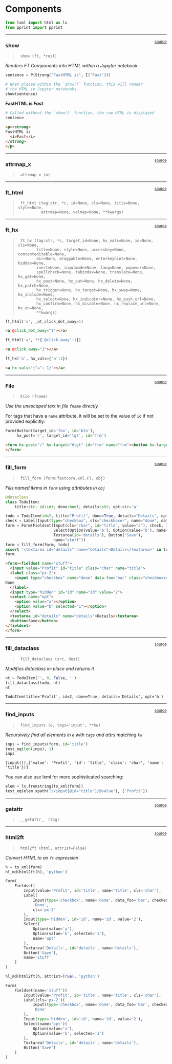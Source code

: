 # Components


<!-- WARNING: THIS FILE WAS AUTOGENERATED! DO NOT EDIT! -->

``` python
from lxml import html as lx
from pprint import pprint
```

------------------------------------------------------------------------

<a
href="https://github.com/AnswerDotAI/fasthtml/blob/main/fasthtml/components.py#L32"
target="_blank" style="float:right; font-size:smaller">source</a>

### show

>      show (ft, *rest)

*Renders FT Components into HTML within a Jupyter notebook.*

``` python
sentence = P(Strong("FastHTML is", I("Fast")))

# When placed within the `show()` function, this will render
# the HTML in Jupyter notebooks.
show(sentence)
```

<p><strong>
FastHTML is
  <i>Fast</i>
</strong>
</p>

``` python
# Called without the `show()` function, the raw HTML is displayed
sentence
```

``` html
<p><strong>
FastHTML is
  <i>Fast</i>
</strong>
</p>
```

------------------------------------------------------------------------

<a
href="https://github.com/AnswerDotAI/fasthtml/blob/main/fasthtml/components.py#L44"
target="_blank" style="float:right; font-size:smaller">source</a>

### attrmap_x

>      attrmap_x (o)

------------------------------------------------------------------------

<a
href="https://github.com/AnswerDotAI/fasthtml/blob/main/fasthtml/components.py#L53"
target="_blank" style="float:right; font-size:smaller">source</a>

### ft_html

>      ft_html (tag:str, *c, id=None, cls=None, title=None, style=None,
>               attrmap=None, valmap=None, **kwargs)

------------------------------------------------------------------------

<a
href="https://github.com/AnswerDotAI/fasthtml/blob/main/fasthtml/components.py#L63"
target="_blank" style="float:right; font-size:smaller">source</a>

### ft_hx

>      ft_hx (tag:str, *c, target_id=None, hx_vals=None, id=None, cls=None,
>             title=None, style=None, accesskey=None, contenteditable=None,
>             dir=None, draggable=None, enterkeyhint=None, hidden=None,
>             inert=None, inputmode=None, lang=None, popover=None,
>             spellcheck=None, tabindex=None, translate=None, hx_get=None,
>             hx_post=None, hx_put=None, hx_delete=None, hx_patch=None,
>             hx_trigger=None, hx_target=None, hx_swap=None, hx_include=None,
>             hx_select=None, hx_indicator=None, hx_push_url=None,
>             hx_confirm=None, hx_disable=None, hx_replace_url=None, hx_on=None,
>             **kwargs)

``` python
ft_html('a', _at_click_dot_away=1)
```

``` html
<a @click_dot_away="1"></a>
```

``` python
ft_html('a', **{'@click.away':1})
```

``` html
<a @click.away="1"></a>
```

``` python
ft_hx('a', hx_vals={'a':1})
```

``` html
<a hx-vals='{"a": 1}'></a>
```

------------------------------------------------------------------------

<a
href="https://github.com/AnswerDotAI/fasthtml/blob/main/fasthtml/components.py#L83"
target="_blank" style="float:right; font-size:smaller">source</a>

### File

>      File (fname)

*Use the unescaped text in file `fname` directly*

For tags that have a `name` attribute, it will be set to the value of
`id` if not provided explicitly:

``` python
Form(Button(target_id='foo', id='btn'),
     hx_post='/', target_id='tgt', id='frm')
```

``` html
<form hx-post="/" hx-target="#tgt" id="frm" name="frm"><button hx-target="#foo" id="btn" name="btn"></button>
</form>
```

------------------------------------------------------------------------

<a
href="https://github.com/AnswerDotAI/fasthtml/blob/main/fasthtml/components.py#L107"
target="_blank" style="float:right; font-size:smaller">source</a>

### fill_form

>      fill_form (form:fastcore.xml.FT, obj)

*Fills named items in `form` using attributes in `obj`*

``` python
@dataclass
class TodoItem:
    title:str; id:int; done:bool; details:str; opt:str='a'

todo = TodoItem(id=2, title="Profit", done=True, details="Details", opt='b')
check = Label(Input(type="checkbox", cls="checkboxer", name="done", data_foo="bar"), "Done", cls='px-2')
form = Form(Fieldset(Input(cls="char", id="title", value="a"), check, Input(type="hidden", id="id"),
                     Select(Option(value='a'), Option(value='b'), name='opt'),
                     Textarea(id='details'), Button("Save"),
                     name="stuff"))
form = fill_form(form, todo)
assert '<textarea id="details" name="details">Details</textarea>' in to_xml(form)
form
```

``` html
<form><fieldset name="stuff">
  <input value="Profit" id="title" class="char" name="title">
  <label class="px-2">
    <input type="checkbox" name="done" data-foo="bar" class="checkboxer" checked="1">
Done
  </label>
  <input type="hidden" id="id" name="id" value="2">
  <select name="opt">
    <option value="a"></option>
    <option value="b" selected="1"></option>
  </select>
  <textarea id="details" name="details">Details</textarea>
  <button>Save</button>
</fieldset>
</form>
```

------------------------------------------------------------------------

<a
href="https://github.com/AnswerDotAI/fasthtml/blob/main/fasthtml/components.py#L114"
target="_blank" style="float:right; font-size:smaller">source</a>

### fill_dataclass

>      fill_dataclass (src, dest)

*Modifies dataclass in-place and returns it*

``` python
nt = TodoItem('', 0, False, '')
fill_dataclass(todo, nt)
nt
```

    TodoItem(title='Profit', id=2, done=True, details='Details', opt='b')

------------------------------------------------------------------------

<a
href="https://github.com/AnswerDotAI/fasthtml/blob/main/fasthtml/components.py#L120"
target="_blank" style="float:right; font-size:smaller">source</a>

### find_inputs

>      find_inputs (e, tags='input', **kw)

*Recursively find all elements in `e` with `tags` and attrs matching
`kw`*

``` python
inps = find_inputs(form, id='title')
test_eq(len(inps), 1)
inps
```

    [input((),{'value': 'Profit', 'id': 'title', 'class': 'char', 'name': 'title'})]

You can also use lxml for more sophisticated searching:

``` python
elem = lx.fromstring(to_xml(form))
test_eq(elem.xpath("//input[@id='title']/@value"), ['Profit'])
```

------------------------------------------------------------------------

<a
href="https://github.com/AnswerDotAI/fasthtml/blob/main/fasthtml/components.py#L134"
target="_blank" style="float:right; font-size:smaller">source</a>

### **getattr**

>      __getattr__ (tag)

------------------------------------------------------------------------

<a
href="https://github.com/AnswerDotAI/fasthtml/blob/main/fasthtml/components.py#L142"
target="_blank" style="float:right; font-size:smaller">source</a>

### html2ft

>      html2ft (html, attr1st=False)

*Convert HTML to an `ft` expression*

``` python
h = to_xml(form)
hl_md(html2ft(h), 'python')
```

``` python
Form(
    Fieldset(
        Input(value='Profit', id='title', name='title', cls='char'),
        Label(
            Input(type='checkbox', name='done', data_foo='bar', checked='1', cls='checkboxer'),
            'Done',
            cls='px-2'
        ),
        Input(type='hidden', id='id', name='id', value='2'),
        Select(
            Option(value='a'),
            Option(value='b', selected='1'),
            name='opt'
        ),
        Textarea('Details', id='details', name='details'),
        Button('Save'),
        name='stuff'
    )
)
```

``` python
hl_md(html2ft(h, attr1st=True), 'python')
```

``` python
Form(
    Fieldset(name='stuff')(
        Input(value='Profit', id='title', name='title', cls='char'),
        Label(cls='px-2')(
            Input(type='checkbox', name='done', data_foo='bar', checked='1', cls='checkboxer'),
            'Done'
        ),
        Input(type='hidden', id='id', name='id', value='2'),
        Select(name='opt')(
            Option(value='a'),
            Option(value='b', selected='1')
        ),
        Textarea('Details', id='details', name='details'),
        Button('Save')
    )
)
```
